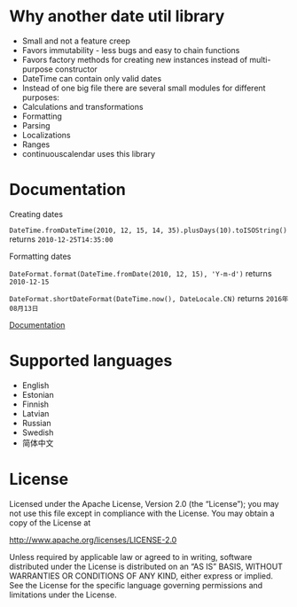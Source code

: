Why another date util library
=============================

* Small and not a feature creep
* Favors immutability - less bugs and easy to chain functions
* Favors factory methods for creating new instances instead of multi-purpose constructor
* DateTime can contain only valid dates
* Instead of one big file there are several small modules for different purposes: 
 * Calculations and transformations
 * Formatting
 * Parsing
 * Localizations
 * Ranges
* continuouscalendar uses this library

Documentation
=============

Creating dates

```DateTime.fromDateTime(2010, 12, 15, 14, 35).plusDays(10).toISOString()``` returns ```2010-12-25T14:35:00```

Formatting dates

```DateFormat.format(DateTime.fromDate(2010, 12, 15), 'Y-m-d')``` returns ```2010-12-15```

```DateFormat.shortDateFormat(DateTime.now(), DateLocale.CN)``` returns ```2016年08月13日```

[Documentation](http://continuouscalendar.github.io/dateutils/docs/)


Supported languages
===================

-   English
-   Estonian
-   Finnish
-   Latvian
-   Russian
-   Swedish
-   简体中文


License
=======

Licensed under the Apache License, Version 2.0 (the “License”); you may not use this file except in compliance with the License. You may obtain a copy of the License at

http://www.apache.org/licenses/LICENSE-2.0

Unless required by applicable law or agreed to in writing, software distributed under the License is distributed on an “AS IS” BASIS, WITHOUT WARRANTIES OR CONDITIONS OF ANY KIND, either express or implied. See the License for the specific language governing permissions and limitations under the License.
